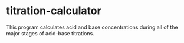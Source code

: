 # titration-calculator
This program calculates acid and base concentrations during all of the major stages of acid-base titrations. 
